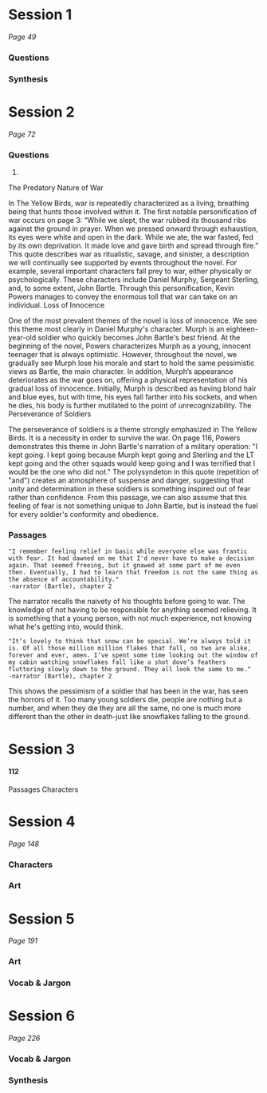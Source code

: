 # Session 1
*Page 49*
### Questions
### Synthesis
# Session 2
*Page 72*
### Questions
1.
The Predatory Nature of War

In The Yellow Birds, war is repeatedly characterized as a living, breathing being that hunts those involved within it. The first notable personification of war occurs on page 3: “While we slept, the war rubbed its thousand ribs against the ground in prayer. When we pressed onward through exhaustion, its eyes were white and open in the dark. While we ate, the war fasted, fed by its own deprivation. It made love and gave birth and spread through fire.” This quote describes war as ritualistic, savage, and sinister, a description we will continually see supported by events throughout the novel. For example, several important characters fall prey to war, either physically or psychologically. These characters include Daniel Murphy, Sergeant Sterling, and, to some extent, John Bartle. Through this personification, Kevin Powers manages to convey the enormous toll that war can take on an individual.
Loss of Innocence

One of the most prevalent themes of the novel is loss of innocence. We see this theme most clearly in Daniel Murphy's character. Murph is an eighteen-year-old soldier who quickly becomes John Bartle's best friend. At the beginning of the novel, Powers characterizes Murph as a young, innocent teenager that is always optimistic. However, throughout the novel, we gradually see Murph lose his morale and start to hold the same pessimistic views as Bartle, the main character. In addition, Murph’s appearance deteriorates as the war goes on, offering a physical representation of his gradual loss of innocence. Initially, Murph is described as having blond hair and blue eyes, but with time, his eyes fall farther into his sockets, and when he dies, his body is further mutilated to the point of unrecognizability.
The Perseverance of Soldiers

The perseverance of soldiers is a theme strongly emphasized in The Yellow Birds. It is a necessity in order to survive the war. On page 116, Powers demonstrates this theme in John Bartle's narration of a military operation: "I kept going. I kept going because Murph kept going and Sterling and the LT kept going and the other squads would keep going and I was terrified that I would be the one who did not." The polysyndeton in this quote (repetition of "and") creates an atmosphere of suspense and danger, suggesting that unity and determination in these soldiers is something inspired out of fear rather than confidence. From this passage, we can also assume that this feeling of fear is not something unique to John Bartle, but is instead the fuel for every soldier's conformity and obedience.


### Passages


    "I remember feeling relief in basic while everyone else was frantic with fear. It had dawned on me that I'd never have to make a decision again. That seemed freeing, but it gnawed at some part of me even then. Eventually, I had to learn that freedom is not the same thing as the absence of accountability."
    -narrator (Bartle), chapter 2

The narrator recalls the naivety of his thoughts before going to war. The knowledge of not having to be responsible for anything seemed relieving. It is something that a young person, with not much experience, not knowing what he's getting into, would think.



    "It’s lovely to think that snow can be special. We’re always told it is. Of all those million million flakes that fall, no two are alike, forever and ever, amen. I’ve spent some time looking out the window of my cabin watching snowflakes fall like a shot dove’s feathers fluttering slowly down to the ground. They all look the same to me."
    -narrator (Bartle), chapter 2

This shows the pessimism of a soldier that has been in the war, has seen the horrors of it. Too many young soldiers die, people are nothing but a number, and when they die they are all the same, no one is much more different than the other in death-just like snowflakes falling to the ground.
# Session 3
#### 112
Passages
Characters
# Session 4
*Page 148*
### Characters
### Art
# Session 5
*Page 191*
### Art
### Vocab & Jargon
# Session 6
*Page 226*
### Vocab & Jargon
### Synthesis
